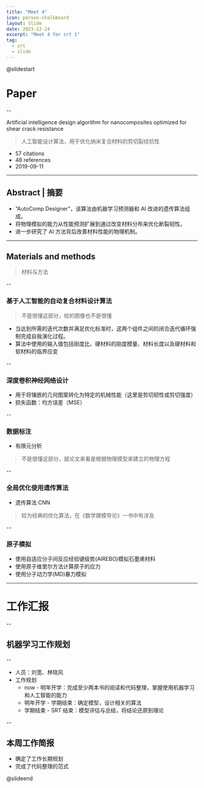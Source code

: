 ```yaml
---
title: "Meet 4"
icon: person-chalkboard
layout: Slide
date: 2023-12-24
excerpt: "Meet 4 for srt 1"
tag:
  - srt
  - slide
---
```


<!-- markdownlint-disable MD024 MD033 MD051 -->

@slidestart

# Paper

--

Artificial intelligence design algorithm for nanocomposites optimized for shear crack resistance

> 人工智能设计算法，用于优化纳米复合材料的剪切裂纹抗性

- 57 citations
- 48 references
- 2019-09-11

---

## Abstract | 摘要

- “AutoComp Designer”，该算法由机器学习预测器和 AI 改进的遗传算法组成。
- 将物理模拟的能力从性能预测扩展到通过改变材料分布来优化断裂韧性。
- 进一步研究了 AI 方法背后改善材料性能的物理机制。

---

## Materials and methods

> 材料与方法

--

### 基于人工智能的自动复合材料设计算法

> 不是很懂这部分，给的图像也不是很懂

- 当达到所需的迭代次数并满足优化标准时，这两个组件之间的闭合迭代循环强制完成自我演化过程。
- 算法中使用的输入值包括刚度比、硬材料的刚度模量、材料长度以及硬材料和软材料的临界应变

--

### 深度卷积神经网络设计

- 用于将镶嵌的几何图案转化为特定的机械性能（这里是剪切韧性或剪切强度）
- 损失函数：均方误差（MSE）

--

### 数据标注

- 有限元分析

> 不是很懂这部分，就论文来看是根据物理模型来建立的物理方程

--

### 全局优化使用遗传算法

- 遗传算法 CNN

> 较为经典的优化算法，在《数学建模导论》一书中有涉及

--

### 原子模拟

- 使用自适应分子间反应经验键级势(AIREBO)模拟石墨烯材料
- 使用原子维里尔方法计算原子的应力
- 使用分子动力学(MD)暴力模拟

---

# 工作汇报

--

## 机器学习工作规划

--

- 人员：刘宽、林晓风
- 工作规划
  - now - 明年开学：完成至少两本书的阅读和代码整理，掌握使用机器学习和人工智能的能力
  - 明年开学 - 学期结束：确定模型，设计相关的算法
  - 学期结束 - SRT 结束：模型评估与总结，将结论还原到理论

--

## 本周工作简报

- 确定了工作长期规划
- 完成了代码整理的范式

@slideend

